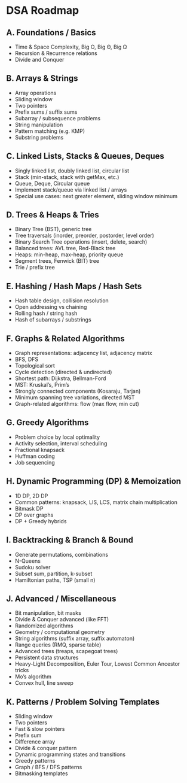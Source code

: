 # DSA Roadmap

## A. Foundations / Basics
- Time & Space Complexity, Big O, Big Θ, Big Ω
- Recursion & Recurrence relations
- Divide and Conquer

## B. Arrays & Strings
- Array operations
- Sliding window
- Two pointers
- Prefix sums / suffix sums
- Subarray / subsequence problems
- String manipulation
- Pattern matching (e.g. KMP)
- Substring problems

## C. Linked Lists, Stacks & Queues, Deques
- Singly linked list, doubly linked list, circular list
- Stack (min-stack, stack with getMax, etc.)
- Queue, Deque, Circular queue
- Implement stack/queue via linked list / arrays
- Special use cases: next greater element, sliding window minimum

## D. Trees & Heaps & Tries
- Binary Tree (BST), generic tree
- Tree traversals (inorder, preorder, postorder, level order)
- Binary Search Tree operations (insert, delete, search)
- Balanced trees: AVL tree, Red-Black tree
- Heaps: min-heap, max-heap, priority queue
- Segment trees, Fenwick (BIT) tree
- Trie / prefix tree

## E. Hashing / Hash Maps / Hash Sets
- Hash table design, collision resolution
- Open addressing vs chaining
- Rolling hash / string hash
- Hash of subarrays / substrings

## F. Graphs & Related Algorithms
- Graph representations: adjacency list, adjacency matrix
- BFS, DFS
- Topological sort
- Cycle detection (directed & undirected)
- Shortest path: Dijkstra, Bellman-Ford
- MST: Kruskal’s, Prim’s
- Strongly connected components (Kosaraju, Tarjan)
- Minimum spanning tree variations, directed MST
- Graph-related algorithms: flow (max flow, min cut)

## G. Greedy Algorithms
- Problem choice by local optimality
- Activity selection, interval scheduling
- Fractional knapsack
- Huffman coding
- Job sequencing

## H. Dynamic Programming (DP) & Memoization
- 1D DP, 2D DP
- Common patterns: knapsack, LIS, LCS, matrix chain multiplication
- Bitmask DP
- DP over graphs
- DP + Greedy hybrids

## I. Backtracking & Branch & Bound
- Generate permutations, combinations
- N-Queens
- Sudoku solver
- Subset sum, partition, k-subset
- Hamiltonian paths, TSP (small n)

## J. Advanced / Miscellaneous
- Bit manipulation, bit masks
- Divide & Conquer advanced (like FFT)
- Randomized algorithms
- Geometry / computational geometry
- String algorithms (suffix array, suffix automaton)
- Range queries (RMQ, sparse table)
- Advanced trees (treaps, scapegoat trees)
- Persistent data structures
- Heavy-Light Decomposition, Euler Tour, Lowest Common Ancestor tricks
- Mo’s algorithm
- Convex hull, line sweep

## K. Patterns / Problem Solving Templates
- Sliding window
- Two pointers
- Fast & slow pointers
- Prefix sum
- Difference array
- Divide & conquer pattern
- Dynamic programming states and transitions
- Greedy patterns
- Graph / BFS / DFS patterns
- Bitmasking templates
